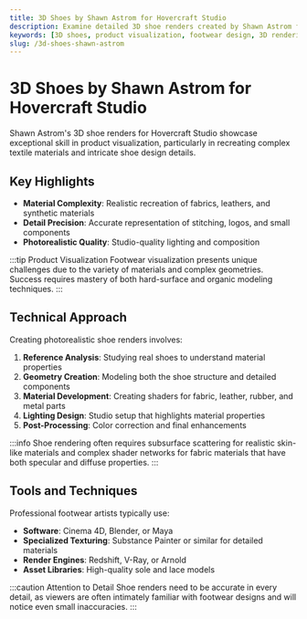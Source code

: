 ```yaml
---
title: 3D Shoes by Shawn Astrom for Hovercraft Studio
description: Examine detailed 3D shoe renders created by Shawn Astrom for Hovercraft Studio, featuring advanced textile and material techniques.
keywords: [3D shoes, product visualization, footwear design, 3D rendering, Redshift, Shawn Astrom]
slug: /3d-shoes-shawn-astrom
---
```


# 3D Shoes by Shawn Astrom for Hovercraft Studio

Shawn Astrom's 3D shoe renders for Hovercraft Studio showcase exceptional skill in product visualization, particularly in recreating complex textile materials and intricate shoe design details.

## Key Highlights

- **Material Complexity**: Realistic recreation of fabrics, leathers, and synthetic materials
- **Detail Precision**: Accurate representation of stitching, logos, and small components
- **Photorealistic Quality**: Studio-quality lighting and composition

:::tip Product Visualization
Footwear visualization presents unique challenges due to the variety of materials and complex geometries. Success requires mastery of both hard-surface and organic modeling techniques.
:::

## Technical Approach

Creating photorealistic shoe renders involves:

1. **Reference Analysis**: Studying real shoes to understand material properties
2. **Geometry Creation**: Modeling both the shoe structure and detailed components
3. **Material Development**: Creating shaders for fabric, leather, rubber, and metal parts
4. **Lighting Design**: Studio setup that highlights material properties
5. **Post-Processing**: Color correction and final enhancements

:::info
Shoe rendering often requires subsurface scattering for realistic skin-like materials and complex shader networks for fabric materials that have both specular and diffuse properties.
:::

## Tools and Techniques

Professional footwear artists typically use:

- **Software**: Cinema 4D, Blender, or Maya
- **Specialized Texturing**: Substance Painter or similar for detailed materials
- **Render Engines**: Redshift, V-Ray, or Arnold
- **Asset Libraries**: High-quality sole and lace models

:::caution Attention to Detail
Shoe renders need to be accurate in every detail, as viewers are often intimately familiar with footwear designs and will notice even small inaccuracies.
:::